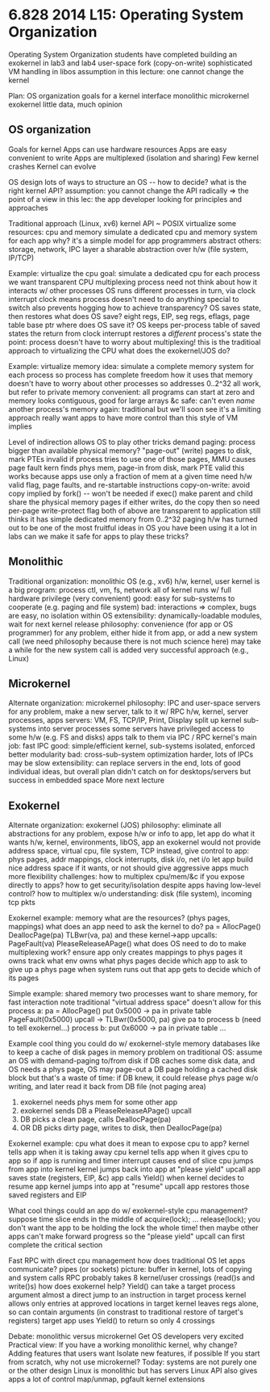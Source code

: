 6.828 2014 L15: Operating System Organization
=

Operating System Organization
  students have completed building an exokernel in lab3 and lab4
  user-space fork (copy-on-write)
  sophisticated VM handling in libos
  assumption in this lecture: one cannot change the kernel

Plan: OS organization
  goals for a kernel interface
  monolithic
  microkernel
  exokernel
  little data, much opinion

OS organization
--

Goals for kernel
  Apps can use hardware resources
  Apps are easy convenient to write
  Apps are multiplexed (isolation and sharing)
  Few kernel crashes
  Kernel can evolve

OS design
  lots of ways to structure an OS -- how to decide?
    what is the right kernel API?
    assumption: you cannot change the API radically
    => the point of a view in this lec: the app developer
  looking for principles and approaches

Traditional approach (Linux, xv6)
  kernel API ~ POSIX
  virtualize some resources: cpu and memory
    simulate a dedicated cpu and memory system for each app
    why? it's a simple model for app programmers
  abstract others: storage, network, IPC
    layer a sharable abstraction over h/w (file system, IP/TCP)
	
Example: virtualize the cpu
  goal: simulate a dedicated cpu for each process
    we want transparent CPU multiplexing
    process need not think about how it interacts w/ other processes
  OS runs different processes in turn, via clock interrupt
    clock means process doesn't need to do anything special to switch
    also prevents hogging
  how to achieve transparency?
    OS saves state, then restores
  what does OS save?
    eight regs, EIP, seg regs, eflags, page table base ptr
  where does OS save it?
    OS keeps per-process table of saved states
  the return from clock interrupt restores a *different* process's state
  the point: process doesn't have to worry about multiplexing!
  this is the traditioal approach to virtualizing the CPU
    what does the exokernel/JOS do?

Example: virtualize memory
  idea: simulate a complete memory system for each process
    so process has complete freedom how it uses that memory
    doesn't have to worry about other processes
    so addresses 0..2^32 all work, but refer to private memory
    convenient: all programs can start at zero
      and memory looks contiguous, good for large arrays &c
    safe: can't even *name* another process's memory
  again: traditional but we'll soon see it's a limiting approach
    really want apps to have more control than this style of VM implies

Level of indirection allows OS to play other tricks
  demand paging:
    process bigger than available physical memory?
    "page-out" (write) pages to disk, mark PTEs invalid
    if process tries to use one of those pages, MMU causes page fault
      kern finds phys mem, page-in from disk, mark PTE valid
    this works because apps use only a fraction of mem at a given time
    need h/w valid flag, page faults, and re-startable instructions
  copy-on-write:
    avoid copy implied by fork() -- won't be needed if exec()
    make parent and child share the physical memory pages
    if either writes, do the copy then
    so need per-page write-protect flag
    both of above are transparent to application
      still thinks it has simple dedicated memory from 0..2^32
  paging h/w has turned out to be one of the most fruitful ideas in OS
    you have been using it a lot in labs
  can we make it safe for apps to play these tricks?

Monolithic
--

Traditional organization: monolithic OS (e.g., xv6)
  h/w, kernel, user
    kernel is a big program: process ctl, vm, fs, network
    all of kernel runs w/ full hardware privilege (very convenient)
  good: easy for sub-systems to cooperate (e.g. paging and file system)
  bad: interactions => complex, bugs are easy, no isolation within OS
  extensibility: dynamically-loadable modules, wait for next kernel release
  philosophy: convenience (for app or OS programmer)
    for any problem, either hide it from app, or add a new system call
    (we need philosophy because there is not much science here)
    may take a while for the new system call is added
  very successful approach (e.g., Linux)

Microkernel
--

Alternate organization: microkernel
  philosophy: IPC and user-space servers
    for any problem, make a new server, talk to it w/ RPC
  h/w, kernel, server processes, apps
  servers: VM, FS, TCP/IP, Print, Display
  split up kernel sub-systems into server processes
    some servers have privileged access to some h/w (e.g. FS and disks)
  apps talk to them via IPC / RPC
  kernel's main job: fast IPC
  good: simple/efficient kernel, sub-systems isolated, enforced better modularity
  bad: cross-sub-system optimization harder, lots of IPCs may be slow
  extensibility: can replace servers
  in the end, lots of good individual ideas, but overall plan didn't catch on for desktops/servers
  but success in embedded space
  More next lecture

Exokernel
--

Alternate organization: exokernel  (JOS)
  philosophy: eliminate all abstractions
    for any problem, expose h/w or info to app, let app do what it wants
  h/w, kernel, environments, libOS, app
  an exokernel would not provide address space, virtual cpu, file system, TCP
  instead, give control to app:
    phys pages, addr mappings, clock interrupts, disk i/o, net i/o
    let app build nice address space if it wants, or not
    should give aggressive apps much more flexibility
  challenges:
    how to multiplex cpu/mem/&c if you expose directly to apps?
    how to get security/isolation despite apps having low-level control?
    how to multiplex w/o understanding: disk (file system), incoming tcp pkts

Exokernel example: memory
  what are the resources? (phys pages, mappings)
  what does an app need to ask the kernel to do?
    pa = AllocPage()
    DeallocPage(pa)
    TLBwr(va, pa)
  and these kernel->app upcalls:
    PageFault(va)
    PleaseReleaseAPage()
  what does OS need to do to make multiplexing work?
    ensure app only creates mappings to phys pages it owns
    track what env owns what phys pages
    decide which app to ask to give up a phys page when system runs out
      that app gets to decide which of its pages

Simple example: shared memory
  two processes want to share memory, for fast interaction
    note traditional "virtual address space" doesn't allow for this
  process a: pa = AllocPage()
             put 0x5000 -> pa in private table
             PageFault(0x5000) upcall -> TLBwr(0x5000, pa)
             give pa to process b (need to tell exokernel...)
  process b:
             put 0x6000 -> pa in private table
             ...

Example cool thing you could do w/ exokernel-style memory
  databases like to keep a cache of disk pages in memory
  problem on traditional OS:
    assume an OS with demand-paging to/from disk
    if DB caches some disk data, and OS needs a phys page,
      OS may page-out a DB page holding a cached disk block
    but that's a waste of time: if DB knew, it could release phys
      page w/o writing, and later read it back from DB file (not paging area)
  1. exokernel needs phys mem for some other app
  2. exokernel sends DB a PleaseReleaseAPage() upcall
  3. DB picks a clean page, calls DeallocPage(pa)
  4. OR DB picks dirty page, writes to disk, then DeallocPage(pa)
    
Exokernel example: cpu
  what does it mean to expose cpu to app?
    kernel tells app when it is taking away cpu
    kernel tells app when it gives cpu to app
  so if app is running and timer interrupt causes end of slice
    cpu jumps from app into kernel
    kernel jumps back into app at "please yield" upcall
    app saves state (registers, EIP, &c)
    app calls Yield()
  when kernel decides to resume app
    kernel jumps into app at "resume" upcall
    app restores those saved registers and EIP

What cool things could an app do w/ exokernel-style cpu management?
  suppose time slice ends in the middle of
    acquire(lock);
    ...
    release(lock);
  you don't want the app to be holding the lock the whole time!
    then maybe other apps can't make forward progress
  so the "please yield" upcall can first complete the critical section

Fast RPC with direct cpu management
  how does traditional OS let apps communicate?
    pipes (or sockets)
    picture: buffer in kernel, lots of copying and system calls
    RPC probably takes 8 kernel/user crossings (read()s and write()s)
  how does exokernel help?
    Yield() can take a target process argument
      almost a direct jump to an instruction in target process
      kernel allows only entries at approved locations in target
    kernel leaves regs alone, so can contain arguments
      (in constrast to traditional restore of target's registers)
    target app uses Yield() to return
    so only 4 crossings

Debate: monolithic versus microkernel
  Get OS developers very excited
  Practical view:
    If you have a working monolithic kernel, why change?
	  Adding features that users want
	  Isolate new features, if possible
	If you start from scratch, why not use microkernel?
  Today: systems are not purely one or the other design
    Linux is monolithic but has servers
	Linux API also gives apps a lot of control
	  map/unmap, pgfault
	  kernel extensions

